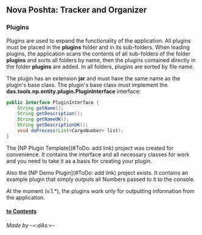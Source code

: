 ## Nova Poshta: Tracker and Organizer

### Plugins
Plugins are used to expand the functionality of the application. All plugins must be placed in the **plugins** folder and in its sub-folders. When loading plugins, the application scans the contents of all sub-folders of the folder **plugins** and sorts all folders by name, then the plugins contained directly in the folder **plugins** are added. In all folders, plugins are sorted by file name.

The plugin has an extension **jar** and must have the same name as the plugin's base class.
The plugin's base class must implement the **das.tools.np.entity.plugin.PluginInterface** interface:
```java
public interface PluginInterface {
    String getName();
    String getDescription();
    String getNameUK();
    String getDescriptionUK();
    void doProcess(List<CargoNumber> list);
}
```

The [NP Plugin Template](#ToDo: add link) project was created for convenience. It contains the interface and all necessary classes for work and you need to take it as a basis for creating your plugin.

Also the [NP Demo Plugin](#ToDo: add link) project exists. It contains an example plugin that simply outputs all Numbers passed to it to the console.

At the moment (v.1.*), the plugins work only for outputting information from the application.

#### [to Contents](help.md)

###### _Made by -=:dAs:=-_